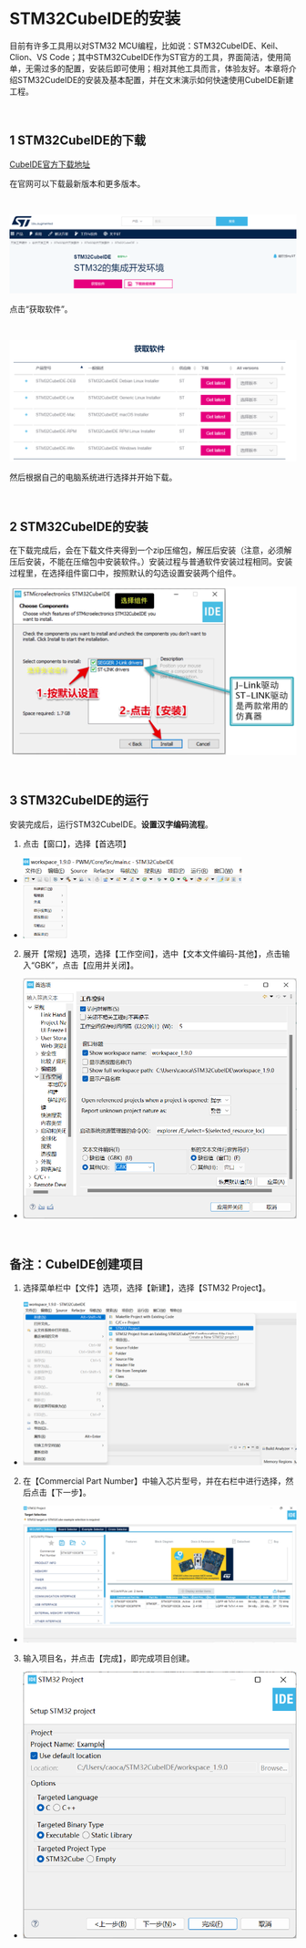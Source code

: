 # STM32CubeIDE的安装

目前有许多工具用以对STM32 MCU编程，比如说：STM32CubeIDE、Keil、Clion、VS Code；其中STM32CubeIDE作为ST官方的工具，界面简洁，使用简单，无需过多的配置，安装后即可使用；相对其他工具而言，体验友好。本章将介绍STM32CudeIDE的安装及基本配置，并在文末演示如何快速使用CubeIDE新建工程。

<br>

## 1 STM32CubeIDE的下载

[CubeIDE官方下载地址](https://www.st.com/zh/development-tools/stm32cubeide.html)

在官网可以下载最新版本和更多版本。

<br>

![官网截图](STM32CubeIDE_Install.assets/官网截图.png)


点击“获取软件”。

<br>

![获取软件](STM32CubeIDE_Install.assets//获取软件.png)

然后根据自己的电脑系统进行选择并开始下载。

<br>

## 2 STM32CubeIDE的安装

在下载完成后，会在下载文件夹得到一个zip压缩包，解压后安装（注意，必须解压后安装，不能在压缩包中安装软件。）安装过程与普通软件安装过程相同。安装过程里，在选择组件窗口中，按照默认的勾选设置安装两个组件。

![软件安装.png](STM32CubeIDE_Install.assets/软件安装.png)

<br>

## 3 STM32CubeIDE的运行

安装完成后，运行STM32CubeIDE。**设置汉字编码流程**。

1. 点击【窗口】，选择【首选项】

- <img src="STM32CubeIDE_Install.assets/导航栏.png" alt="导航栏" style="zoom:50%;" />

- <img src="STM32CubeIDE_Install.assets/菜单.png" alt="菜单" style="zoom:33%;" />

2. 展开【常规】选项，选择【工作空间】，选中【文本文件编码-其他】，点击输入“GBK”，点击【应用并关闭】。

- ![首选项](STM32CubeIDE_Install.assets/首选项.png)

<br>

## 备注：CubeIDE创建项目

1. 选择菜单栏中【文件】选项，选择【新建】，选择【STM32 Project】。

- ![新建项目](STM32CubeIDE_Install.assets/新建项目.png)

2. 在【Commercial Part Number】中输入芯片型号，并在右栏中进行选择，然后点击【下一步】。

- ![MCU选择](STM32CubeIDE_Install.assets/MCU选择.png)

3. 输入项目名，并点击【完成】，即完成项目创建。

- ![工程命名](STM32CubeIDE_Install.assets/工程命名.png)
